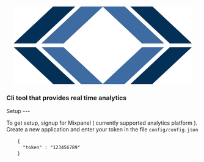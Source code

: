 <p align="center">
    <br/>
    <img src="resources/logo.png" alt="Hull Logo"/>
    <br/>
</p>
<h3>
Cli tool that provides real time analytics
</h3> 
Setup
---

To get setup, signup for Mixpanel ( currently supported analytics platform ). Create a new
application and enter your token in the file `config/config.json` 
```
    {
      "token" : "123456789"
    } 
```